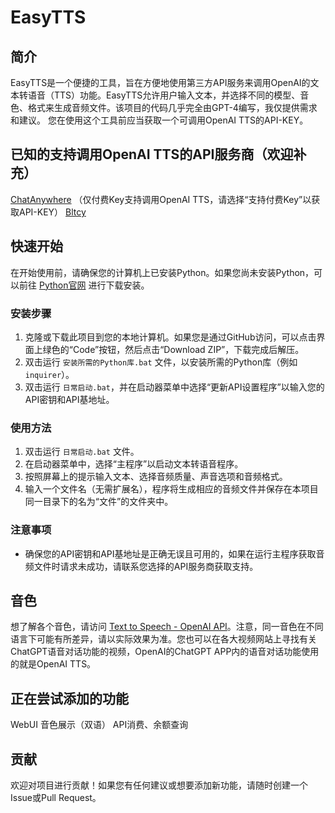 # EasyTTS

## 简介
EasyTTS是一个便捷的工具，旨在方便地使用第三方API服务来调用OpenAI的文本转语音（TTS）功能。EasyTTS允许用户输入文本，并选择不同的模型、音色、格式来生成音频文件。该项目的代码几乎完全由GPT-4编写，我仅提供需求和建议。
您在使用这个工具前应当获取一个可调用OpenAI TTS的API-KEY。

## 已知的支持调用OpenAI TTS的API服务商（欢迎补充）
[ChatAnywhere](https://github.com/chatanywhere/GPT_API_free) （仅付费Key支持调用OpenAI TTS，请选择“支持付费Key”以获取API-KEY）
[Bltcy](https://one-api.bltcy.top/)

## 快速开始
在开始使用前，请确保您的计算机上已安装Python。如果您尚未安装Python，可以前往 [Python官网](https://www.python.org/downloads) 进行下载安装。

### 安装步骤
1. 克隆或下载此项目到您的本地计算机。如果您是通过GitHub访问，可以点击界面上绿色的“Code”按钮，然后点击“Download ZIP”，下载完成后解压。
2. 双击运行 `安装所需的Python库.bat` 文件，以安装所需的Python库（例如 `inquirer`）。
3. 双击运行 `日常启动.bat`，并在启动器菜单中选择“更新API设置程序”以输入您的API密钥和API基地址。

### 使用方法
1. 双击运行 `日常启动.bat` 文件。
2. 在启动器菜单中，选择“主程序”以启动文本转语音程序。
3. 按照屏幕上的提示输入文本、选择音频质量、声音选项和音频格式。
4. 输入一个文件名（无需扩展名），程序将生成相应的音频文件并保存在本项目同一目录下的名为“文件”的文件夹中。

### 注意事项
- 确保您的API密钥和API基地址是正确无误且可用的，如果在运行主程序获取音频文件时请求未成功，请联系您选择的API服务商获取支持。

## 音色
想了解各个音色，请访问 [Text to Speech - OpenAI API](https://platform.openai.com/docs/guides/text-to-speech)。注意，同一音色在不同语言下可能有所差异，请以实际效果为准。您也可以在各大视频网站上寻找有关ChatGPT语音对话功能的视频，OpenAI的ChatGPT APP内的语音对话功能使用的就是OpenAI TTS。

## 正在尝试添加的功能
WebUI
音色展示（双语）
API消费、余额查询

## 贡献
欢迎对项目进行贡献！如果您有任何建议或想要添加新功能，请随时创建一个Issue或Pull Request。